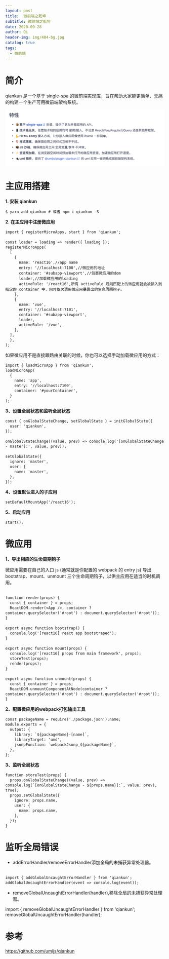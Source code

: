 ```yaml
---
layout: post
title:  微前端之乾坤
subtitle: 微前端之乾坤
date: 2020-09-28
author: Qi
header-img: img/404-bg.jpg
catalog: true
tags:
  - 微前端
---
```


# 简介
qiankun 是一个基于 single-spa 的微前端实现库，旨在帮助大家能更简单、无痛的构建一个生产可用微前端架构系统。

![Image text](/img/WechatIMG423.png)

# 主应用搭建

**1. 安装 qiankun**

```
$ yarn add qiankun # 或者 npm i qiankun -S

```

**2. 在主应用中注册微应用**

```
import { registerMicroApps, start } from 'qiankun';

const loader = loading => render({ loading });
registerMicroApps(
  [
    {
      name: 'react16',//app name
      entry: '//localhost:7100',//微应用的地址
      container: '#subapp-viewport',//包裹微应用的dom
      loader,//加载微应用的loading
      activeRule: '/react16',所有 activeRule 规则匹配上的微应用就会被插入到指定的 container 中，同时依次调用微应用暴露出的生命周期钩子。
    },
    {
      name: 'vue',
      entry: '//localhost:7101',
      container: '#subapp-viewport',
      loader,
      activeRule: '/vue',
    },
  ],
  },
);

```

如果微应用不是直接跟路由关联的时候，你也可以选择手动加载微应用的方式：

```
import { loadMicroApp } from 'qiankun';
loadMicroApp(
  { 
    name: 'app', 
    entry: '//localhost:7100',
    container: '#yourContainer', 
  }
);

```

**3、设置全局状态和监听全局状态**

```
const { onGlobalStateChange, setGlobalState } = initGlobalState({
  user: 'qiankun',
});

onGlobalStateChange((value, prev) => console.log('[onGlobalStateChange - master]:', value, prev));

setGlobalState({
  ignore: 'master',
  user: {
    name: 'master',
  },
});

```

**4、设置默认进入的子应用**

```
setDefaultMountApp('/react16');

```
**5、启动应用**

```
start();

```

# 微应用

**1、导出相应的生命周期钩子**

微应用需要在自己的入口 js (通常就是你配置的 webpack 的 entry js) 导出 bootstrap、mount、unmount 三个生命周期钩子，以供主应用在适当的时机调用。



```

function render(props) {
  const { container } = props;
  ReactDOM.render(<App />, container ? container.querySelector('#root') : document.querySelector('#root'));
}

export async function bootstrap() {
  console.log('[react16] react app bootstraped');
}

export async function mount(props) {
  console.log('[react16] props from main framework', props);
  storeTest(props);
  render(props);
}

export async function unmount(props) {
  const { container } = props;
  ReactDOM.unmountComponentAtNode(container ? container.querySelector('#root') : document.querySelector('#root'));
}

```

**2、配置微应用的webpack打包输出工具**

```
const packageName = require('./package.json').name;
module.exports = {
  output: {
    library: `${packageName}-[name]`,
    libraryTarget: 'umd',
    jsonpFunction: `webpackJsonp_${packageName}`,
  },
};

```

**3、监听全局状态**

```
function storeTest(props) {
  props.onGlobalStateChange((value, prev) => console.log(`[onGlobalStateChange - ${props.name}]:`, value, prev), true);
  props.setGlobalState({
    ignore: props.name,
    user: {
      name: props.name,
    },
  });
}

```

# 监听全局错误

- addErrorHandler/removeErrorHandler添加全局的未捕获异常处理器。

```

import { addGlobalUncaughtErrorHandler } from 'qiankun';
addGlobalUncaughtErrorHandler(event => console.log(event));
```
- removeGlobalUncaughtErrorHandler(handler),移除全局的未捕获异常处理器。

import { removeGlobalUncaughtErrorHandler } from 'qiankun';
removeGlobalUncaughtErrorHandler(handler);

# 参考

https://github.com/umijs/qiankun
